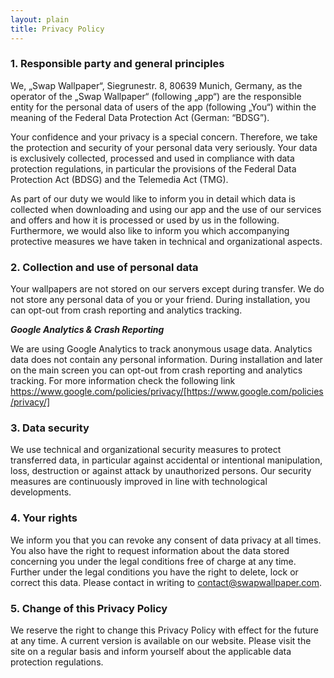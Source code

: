 ```yaml
---
layout: plain
title: Privacy Policy
---
```


### 1. Responsible party and general principles

We, „Swap Wallpaper“, Siegrunestr. 8, 80639 Munich, Germany, as the operator of the „Swap Wallpaper“ (following „app“) are the responsible entity for the personal data of users of the app (following „You“) within the meaning of the Federal Data Protection Act (German: “BDSG”).

Your confidence and your privacy is a special concern. Therefore, we take the protection and security of your personal data very seriously. Your data is exclusively collected, processed and used in compliance with data protection regulations, in particular the provisions of the Federal Data Protection Act (BDSG) and the Telemedia Act (TMG).

As part of our duty we would like to inform you in detail which data is collected when downloading and using our app and the use of our services and offers and how it is processed or used by us in the following. Furthermore, we would also like to inform you which accompanying protective measures we have taken in technical and organizational aspects.

### 2. Collection and use of personal data
Your wallpapers are not stored on our servers except during transfer. We do not store any personal data of you or your friend. During installation, you can opt-out from crash reporting and analytics tracking.

___Google Analytics & Crash Reporting___

We are using Google Analytics to track anonymous usage data. Analytics data does not contain any personal information. During installation and later on the main screen you can opt-out from crash reporting and analytics tracking. For more information check the following link https://www.google.com/policies/privacy/[https://www.google.com/policies/privacy/]

### 3. Data security
We use technical and organizational security measures to protect transferred data, in particular against accidental or intentional manipulation, loss, destruction or against attack by unauthorized persons. Our security measures are continuously improved in line with technological developments.

### 4. Your rights
We inform you that you can revoke any consent of data privacy at all times. You also have the right to request information about the data stored concerning you under the legal conditions free of charge at any time. Further under the legal conditions you have the right to delete, lock or correct this data. Please contact in writing to contact@swapwallpaper.com.

### 5. Change of this Privacy Policy
We reserve the right to change this Privacy Policy with effect for the future at any time. A current version is available on our website. Please visit the site on a regular basis and inform yourself about the applicable data protection regulations.
